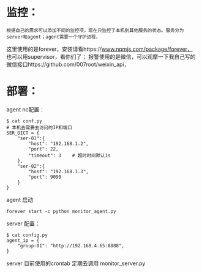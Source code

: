 # 监控：
    根据自己的需求可以添加不同的监控项，现在只监控了本机到其他服务的状态。服务分为server和agent；agent需要一个守护进程，  
这里使用的是forever，安装请看https://www.npmjs.com/package/forever，  
也可以用supervisor，看你们了；
报警使用的是微信，可以观摩一下我自己写的微信接口https://github.com/007root/weixin_api，

# 部署：  
agent nc配置：  
```
$ cat conf.py
# 本机去需要去访问的IP和端口
SER_DICT = {
    "ser-01":{
        "host": "192.168.1.2", 
        "port": 22,
        "timeout": 3    # 超时时间默认1s
    },
    "ser-02":{
        "host": "192.168.1.3",
        "port": 9090
    }
}
```
agent 启动  
```
forever start -c python monitor_agent.py
```
server 配置：
```
$ cat config.py
agent_ip = {
    "group-01": "http://192.168.4.65:8888",
}
```
server 目前使用的crontab 定期去调用 monitor_server.py 

